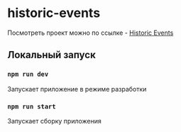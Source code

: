 # historic-events
Посмотреть проект можно по ссылке - [Historic Events](https://historic-events.vercel.app/)

## Локальный запуск

### `npm run dev`

Запускает приложение в режиме разработки

### `npm run start`

Запускает сборку приложения

